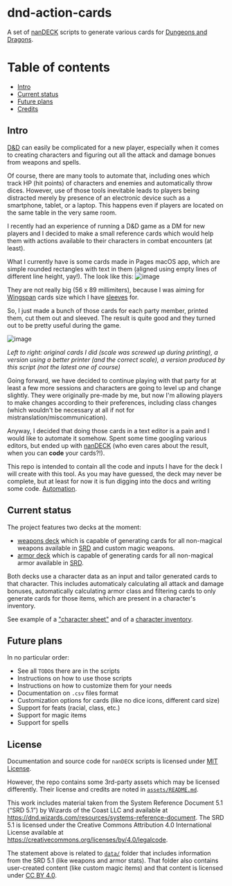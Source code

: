 # dnd-action-cards

A set of [nanDECK](https://www.nandeck.com/) scripts to generate various cards
for [Dungeons and Dragons](https://www.dndbeyond.com).

# Table of contents

* [Intro](#intro)
* [Current status](#current-status)
* [Future plans](#future-plans)
* [Credits](#credits)

## Intro

[D&D](https://www.dndbeyond.com) can easily be complicated for
a new player, especially when it comes to creating characters and figuring out
all the attack and damage bonues from weapons and spells.

Of course, there are many tools to automate that, including ones which track HP
(hit points) of characters and enemies and automatically throw dices. However,
use of those tools inevitable leads to players being distracted merely by
presence of an electronic device such as a smartphone, tablet, or a laptop. This
happens even if players are located on the same table in the very same room.

I recently had an experience of running a D&D game as a DM for new players and
I decided to make a small reference cards which would help them with actions
available to their characters in combat encounters (at least).

What I currently have is some cards made in Pages macOS app, which are simple
rounded rectangles with text in them (aligned using empty lines of different
line height, yay!). The look like this: ![image](https://github.com/AlexeySachkov/dnd-action-cards/assets/6417047/e99078ff-8c46-4598-b7cc-6560b160a1f4)

They are not really big (56 x 89 millimiters), because I was aiming for
[Wingspan](https://boardgamegeek.com/boardgame/266192/wingspan) cards size which
I have [sleeves](https://www.rykergames.com/products/wingspan-card-sleeve-kit)
for.

So, I just made a bunch of those cards for each party member, printed them, cut
them out and sleeved. The result is quite good and they turned out to be pretty
useful during the game.

![image](https://github.com/AlexeySachkov/dnd-action-cards/assets/6417047/35908835-7f1f-40c5-99e7-d9c9db3a6254)

_Left to right: original cards I did (scale was screwed up during printing),
a version using a better printer (and the correct scale),
a version produced by this script (not the latest one of course)_

Going forward, we have decided to continue playing with that party for at least
a few more sessions and characters are going to level up and change slightly.
They were originally pre-made by me, but now I'm allowing players to make
changes according to their preferences, including class changes (which wouldn't
be necessary at all if not for mistranslation/miscommunication).

Anyway, I decided that doing those cards in a text editor is a pain and I would
like to automate it somehow. Spent some time googling various editors, but ended
up with [nanDECK](https://www.nandeck.com/) (who even cares about the result,
when you can **code** your cards?!).

This repo is intended to contain all the code and inputs I have for the deck I
will create with this tool. As you may have guessed, the deck may never be
complete, but at least for now it is fun digging into the docs and writing
some code. [Automation](https://xkcd.com/1319/).

## Current status

The project features two decks at the moment:
- [weapons deck](decks/weapons-deck.txt) which is capable of generating cards
  for all non-magical weapons available in [SRD][srd] and custom magic weapons.
- [armor deck](decks/armor-deck.txt) which is capable of generating cards for
  all non-magical armor available in [SRD][srd].

Both decks use a character data as an input and tailor generated cards to that
character. This includes automaticaly calculating all attack and damage bonuses,
automatically calculating armor class and filtering cards to only generate cards
for those items, which are present in a character's inventory.

See example of a ["character sheet"](data/Orianna.csv) and of a
[character inventory](data/Orianna-inventory.csv).

[srd]: https://dnd.wizards.com/resources/systems-reference-document

## Future plans

In no particular order:

* See all `TODO`s there are in the scripts
* Instructions on how to use those scripts
* Instructions on how to customize them for your needs
* Documentation on `.csv` files format
* Customization options for cards (like no dice icons, different card size)
* Support for feats (racial, class, etc.)
* Support for magic items
* Support for spells

## License

Documentation and source code for `nanDECK` scripts is licensed under
[MIT License](LICENSE).

However, the repo contains some 3rd-party assets which may be licensed
differently. Their license and credits are noted in
[`assets/README.md`](assets/README.md).

This work includes material taken from the System Reference Document 5.1
(“SRD 5.1”) by Wizards of the Coast LLC and available at
https://dnd.wizards.com/resources/systems-reference-document. The SRD 5.1 is
licensed under the Creative Commons Attribution 4.0 International License
available at https://creativecommons.org/licenses/by/4.0/legalcode.

The statement above is related to [`data/`](data/) folder that includes
information from the SRD 5.1 (like weapons and armor stats). That folder also
contains user-created content (like custom magic items) and that content is
licensed under
[CC BY 4.0](https://creativecommons.org/licenses/by/4.0/legalcode).
